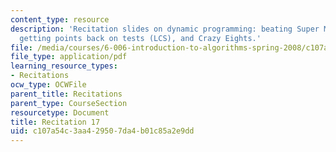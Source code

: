 ```yaml
---
content_type: resource
description: 'Recitation slides on dynamic programming: beating Super Mario Brothers,
  getting points back on tests (LCS), and Crazy Eights.'
file: /media/courses/6-006-introduction-to-algorithms-spring-2008/c107a54c3aa429507da4b01c85a2e9dd_recitation17.pdf
file_type: application/pdf
learning_resource_types:
- Recitations
ocw_type: OCWFile
parent_title: Recitations
parent_type: CourseSection
resourcetype: Document
title: Recitation 17
uid: c107a54c-3aa4-2950-7da4-b01c85a2e9dd
---
```

